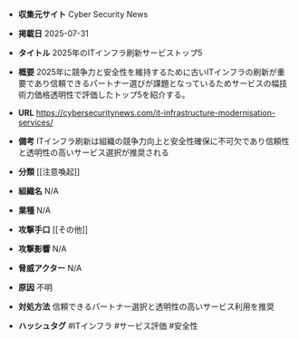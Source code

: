 - **収集元サイト**
Cyber Security News

- **掲載日**
2025-07-31

- **タイトル**
2025年のITインフラ刷新サービストップ5

- **概要**
2025年に競争力と安全性を維持するために古いITインフラの刷新が重要であり信頼できるパートナー選びが課題となっているためサービスの幅技術力価格透明性で評価したトップ5を紹介する。

- **URL**
https://cybersecuritynews.com/it-infrastructure-modernisation-services/

- **備考**
ITインフラ刷新は組織の競争力向上と安全性確保に不可欠であり信頼性と透明性の高いサービス選択が推奨される

- **分類**
[[注意喚起]]

- **組織名**
N/A

- **業種**
N/A

- **攻撃手口**
[[その他]]

- **攻撃影響**
N/A

- **脅威アクター**
N/A

- **原因**
不明

- **対処方法**
信頼できるパートナー選択と透明性の高いサービス利用を推奨

- **ハッシュタグ**
#ITインフラ #サービス評価 #安全性
